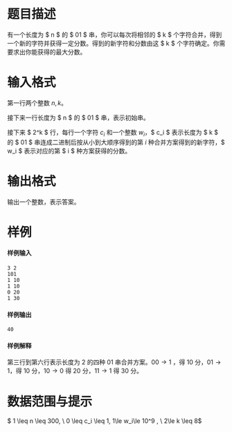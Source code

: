 
# 题目描述

有一个长度为 $ n $ 的 $ 01 $ 串，你可以每次将相邻的 $ k $ 个字符合并，得到一个新的字符并获得一定分数。得到的新字符和分数由这 $ k $ 个字符确定。你需要求出你能获得的最大分数。

# 输入格式

第一行两个整数 $n, k$。

接下来一行长度为 $ n $ 的 $ 01 $ 串，表示初始串。

接下来 $ 2^k $ 行，每行一个字符 $c_i$ 和一个整数 $w_i$，$ c_i $ 表示长度为 $ k $ 的 $ 01 $ 串连成二进制后按从小到大顺序得到的第 $i$ 种合并方案得到的新字符，$ w_i $ 表示对应的第 $ i $ 种方案获得的分数。

# 输出格式

输出一个整数，表示答案。

# 样例

#### 样例输入
```plain
3 2
101
1 10
1 10
0 20
1 30
```

#### 样例输出
```plain
40
```

#### 样例解释

第三行到第六行表示长度为 $2$ 的四种 $01$ 串合并方案。$00 \rightarrow 1$ ，得 $10$ 分，$01 \rightarrow 1$，得 $10$ 分，$10 \rightarrow 0$ 得 $20$ 分，$11 \rightarrow 1$ 得 $30$ 分。

# 数据范围与提示

$ 1 \leq n \leq 300, \ 0 \leq c_i \leq 1, 1\le w_i\le 10^9 , \ 2\le k \leq 8$

